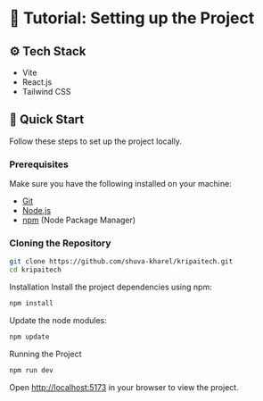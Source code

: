 # 🚨 Tutorial: Setting up the Project

## ⚙️ Tech Stack
- Vite
- React.js
- Tailwind CSS

## 🤸 Quick Start
Follow these steps to set up the project locally.

### Prerequisites
Make sure you have the following installed on your machine:
- [Git](https://git-scm.com/)
- [Node.js](https://nodejs.org/en)
- [npm](https://www.npmjs.com/) (Node Package Manager)

### Cloning the Repository
```bash
git clone https://github.com/shuva-kharel/kripaitech.git
cd kripaitech
```

Installation
Install the project dependencies using npm:
```bash
npm install
```

Update the node modules:
```bash
npm update
```

Running the Project
```bash
npm run dev
```
Open [http://localhost:5173](http://localhost:5173) in your browser to view the project.
